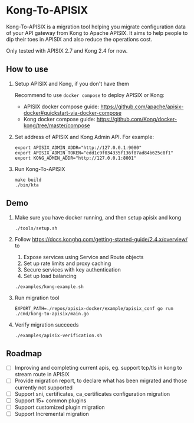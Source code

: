 # Kong-To-APISIX

Kong-To-APISIX is a migration tool helping you migrate configuration data of your API gateway from Kong to Apache APISIX. It aims to help people to dip their toes in APISIX and also reduce the operations cost.

Only tested with APISIX 2.7 and Kong 2.4 for now.

## How to use
1. Setup APISIX and Kong, if you don't have them

   Recommend to use `docker compose` to deploy APISIX or Kong:
   - APISIX docker compose guide: https://github.com/apache/apisix-docker#quickstart-via-docker-compose
   - Kong docker compose guide: https://github.com/Kong/docker-kong/tree/master/compose

2. Set address of APISIX and Kong Admin API. For example:

   ```shell
   export APISIX_ADMIN_ADDR="http://127.0.0.1:9080"
   export APISIX_ADMIN_TOKEN="edd1c9f034335f136f87ad84b625c8f1"
   export KONG_ADMIN_ADDR="http://127.0.0.1:8001"
   ```

3. Run Kong-To-APISIX

   ```shell
   make build
   ./bin/kta
   ```

## Demo

1. Make sure you have docker running, and then setup apisix and kong
    ```shell
    ./tools/setup.sh
    ```

2. Follow https://docs.konghq.com/getting-started-guide/2.4.x/overview/ to
   1. Expose services using Service and Route objects
   2. Set up rate limits and proxy caching
   3. Secure services with key authentication
   4. Set up load balancing
    ```shell
    ./examples/kong-example.sh
    ```

3. Run migration tool
    ```shell
    EXPORT_PATH=./repos/apisix-docker/example/apisix_conf go run ./cmd/kong-to-apisix/main.go

    ```

4. Verify migration succeeds
    ```shell
    ./examples/apisix-verification.sh
    ```

## Roadmap
- [ ] Improving and completing current apis, eg. support tcp/tls in kong to stream route in APISIX
- [ ] Provide migration report, to declare what has been migrated and those currently not supported
- [ ] Support sni, certificates, ca_certificates configuration migration
- [ ] Support 15+ common plugins
- [ ] Support customized plugin migration
- [ ] Support Incremental migration
